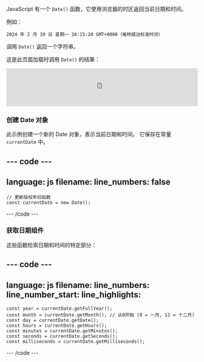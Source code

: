 JavaScript 有一个 `Date()` 函数，它使用浏览器的时区返回当前日期和时间。

例如：

`2024 年 2 月 19 日 星期一 16:15:20 GMT+0000（格林威治标准时间）`

调用 `Date()` 返回一个字符串。

这是此页面加载时调用 `Date()` 的结果：

<iframe src="https://editor.raspberrypi.org/zh-CN/embed/viewer/comic-character-date" width="100%" height="100" frameborder="0" marginwidth="0" marginheight="0" allowfullscreen> </iframe>

### 创建 Date 对象

此示例创建一个新的 Date 对象，表示当前日期和时间。 它保存在常量 `currentDate` 中。

--- code ---
---
language: js
filename: 
line_numbers: false
---
     
    // 更新版权年份函数  
    const currentDate = new Date();
    
--- /code ---

### 获取日期组件

这些函数检索日期和时间的特定部分：

--- code ---
---
language: js
filename: 
line_numbers: 
line_number_start: 
line_highlights: 
---

    const year = currentDate.getFullYear();
    const month = currentDate.getMonth(); // 从0开始 (0 = 一月, 11 = 十二月)
    const day = currentDate.getDate();
    const hours = currentDate.getHours();
    const minutes = currentDate.getMinutes();
    const seconds = currentDate.getSeconds();
    const milliseconds = currentDate.getMilliseconds();

--- /code ---
